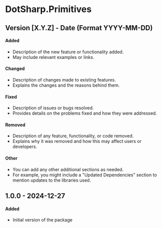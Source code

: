 ﻿# DotSharp.Primitives

## Version [X.Y.Z] - Date (Format YYYY-MM-DD)

#### Added
- Description of the new feature or functionality added.
- May include relevant examples or links.
#### Changed
- Description of changes made to existing features.
- Explains the changes and the reasons behind them.
#### Fixed
- Description of issues or bugs resolved.
- Provides details on the problems fixed and how they were addressed.
#### Removed
- Description of any feature, functionality, or code removed.
- Explains why it was removed and how this may affect users or developers.
#### Other
- You can add any other additional sections as needed.
- For example, you might include a "Updated Dependencies" section to mention updates to the libraries used.

## 1.0.0 - 2024-12-27

#### Added
- Initial version of the package